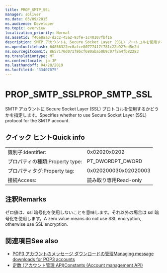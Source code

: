 ```yaml
---
title: PROP_SMTP_SSL
manager: soliver
ms.date: 03/09/2015
ms.audience: Developer
ms.topic: overview
localization_priority: Normal
ms.assetid: f46e8aa3-d2c2-45a2-93fe-1c40107fbf16
description: SMTP アカウントに Secure Socket Layer (SSL) プロトコルを使用するかどうかを指定します。
ms.openlocfilehash: 64856322ec0afce80777417f781c22b927ed5e2d
ms.sourcegitcommit: 8657170d071f9bcf680aba50b9c07f2a4fb82283
ms.translationtype: MT
ms.contentlocale: ja-JP
ms.lasthandoff: 04/28/2019
ms.locfileid: "33407075"
---
```

# <a name="propsmtpssl"></a><span data-ttu-id="44da3-103">PROP_SMTP_SSL</span><span class="sxs-lookup"><span data-stu-id="44da3-103">PROP_SMTP_SSL</span></span>

<span data-ttu-id="44da3-104">SMTP アカウントに Secure Socket Layer (SSL) プロトコルを使用するかどうかを指定します。</span><span class="sxs-lookup"><span data-stu-id="44da3-104">Specifies whether to use Secure Socket Layer (SSL) protocol for the SMTP account.</span></span>
  
## <a name="quick-info"></a><span data-ttu-id="44da3-105">クイック ヒント</span><span class="sxs-lookup"><span data-stu-id="44da3-105">Quick info</span></span>

|||
|:-----|:-----|
|<span data-ttu-id="44da3-106">識別子:</span><span class="sxs-lookup"><span data-stu-id="44da3-106">Identifier:</span></span>  <br/> |<span data-ttu-id="44da3-107">0x0202</span><span class="sxs-lookup"><span data-stu-id="44da3-107">0x0202</span></span>  <br/> |
|<span data-ttu-id="44da3-108">プロパティの種類:</span><span class="sxs-lookup"><span data-stu-id="44da3-108">Property type:</span></span>  <br/> |<span data-ttu-id="44da3-109">PT_DWORD</span><span class="sxs-lookup"><span data-stu-id="44da3-109">PT_DWORD</span></span>  <br/> |
|<span data-ttu-id="44da3-110">プロパティタグ:</span><span class="sxs-lookup"><span data-stu-id="44da3-110">Property tag:</span></span>  <br/> |<span data-ttu-id="44da3-111">0x02020003</span><span class="sxs-lookup"><span data-stu-id="44da3-111">0x02020003</span></span>  <br/> |
|<span data-ttu-id="44da3-112">接続</span><span class="sxs-lookup"><span data-stu-id="44da3-112">Access:</span></span>  <br/> |<span data-ttu-id="44da3-113">読み取り専用</span><span class="sxs-lookup"><span data-stu-id="44da3-113">Read-only</span></span>  <br/> |
   
## <a name="remarks"></a><span data-ttu-id="44da3-114">注釈</span><span class="sxs-lookup"><span data-stu-id="44da3-114">Remarks</span></span>

<span data-ttu-id="44da3-115">ゼロ値は、ssl 暗号化を使用しないことを意味します。それ以外の場合は ssl 暗号化を使用します。</span><span class="sxs-lookup"><span data-stu-id="44da3-115">A zero value means do not use SSL encryption, otherwise use SSL encryption.</span></span>
  
## <a name="see-also"></a><span data-ttu-id="44da3-116">関連項目</span><span class="sxs-lookup"><span data-stu-id="44da3-116">See also</span></span>

- [<span data-ttu-id="44da3-117">POP3 アカウントのメッセージ ダウンロードの管理</span><span class="sxs-lookup"><span data-stu-id="44da3-117">Managing message downloads for POP3 accounts</span></span>](managing-message-downloads-for-pop3-accounts.md) 
- [<span data-ttu-id="44da3-118">定数 (アカウント管理 API)</span><span class="sxs-lookup"><span data-stu-id="44da3-118">Constants (Account management API)</span></span>](constants-account-management-api.md)

